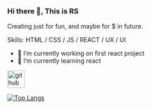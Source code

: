 ### Hi there 👋, This is RS

Creating just for fun, and maybe for $ in future.

Skills: HTML / CSS / JS / REACT / UX / UI 

- 🔭 I’m currently working on first react project  
- 🌱 I’m currently learning react 


[<img src='https://cdn.jsdelivr.net/npm/simple-icons@3.0.1/icons/github.svg' alt='github' height='40'>](https://github.com/Pantal-pl)  

[![Top Langs](https://github-readme-stats.vercel.app/api/top-langs/?username=Pantal-pl)](https://github.com/anuraghazra/github-readme-stats)

